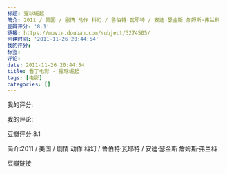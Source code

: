 ```yaml
---
标题: 猩球崛起
简介: 2011 / 美国 / 剧情 动作 科幻 / 鲁伯特·瓦耶特 / 安迪·瑟金斯 詹姆斯·弗兰科
豆瓣评分: '8.1'
链接: https://movie.douban.com/subject/3274505/
创建时间: '2011-11-26 20:44:54'
我的评分:
标签:
评论:
date: 2011-11-26 20:44:54
title: 看了电影 - 猩球崛起
tags: [电影]
categories: []
---
```


我的评分:

我的评论:

豆瓣评分:8.1

简介:2011 / 美国 / 剧情 动作 科幻 / 鲁伯特·瓦耶特 / 安迪·瑟金斯 詹姆斯·弗兰科

[豆瓣链接](https://movie.douban.com/subject/3274505/)

